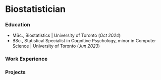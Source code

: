 # Biostatistician 

### Education 
- MSc., Biostatistics | University of Toronto (_Oct 2024_)
- BSc., Statistical Specialist in Cognitive Psychology, minor in Computer Science | University of Toronto (_Jun 2023_)

### Work Experience

### Projects
